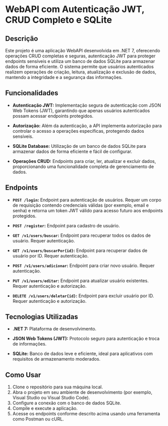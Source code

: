 # WebAPI com Autenticação JWT, CRUD Completo e SQLite

## Descrição

Este projeto é uma aplicação WebAPI desenvolvida em .NET 7, oferecendo operações CRUD completas e seguras, autenticação JWT para proteger endpoints sensíveis e utiliza um banco de dados SQLite para armazenar dados de forma eficiente. O sistema permite que usuários autenticados realizem operações de criação, leitura, atualização e exclusão de dados, mantendo a integridade e a segurança das informações.

## Funcionalidades

- **Autenticação JWT:** Implementação segura de autenticação com JSON Web Tokens (JWT), garantindo que apenas usuários autenticados possam acessar endpoints protegidos.

- **Autorização:** Além da autenticação, a API implementa autorização para controlar o acesso a operações específicas, protegendo dados sensíveis.

- **SQLite Database:** Utilização de um banco de dados SQLite para armazenar dados de forma eficiente e fácil de configurar.

- **Operações CRUD:** Endpoints para criar, ler, atualizar e excluir dados, proporcionando uma funcionalidade completa de gerenciamento de dados.

## Endpoints

- **`POST /login`:** Endpoint para autenticação de usuários. Requer um corpo de requisição contendo credenciais válidas (por exemplo, email e senha) e retorna um token JWT válido para acesso futuro aos endpoints protegidos.

- **`POST /register`:** Endpoint para cadastro de usuário.

- **`GET /v1/users/buscar`:** Endpoint para recuperar todos os dados de usuário. Requer autenticação.

- **`GET /v1/users/buscarPor{id}`:** Endpoint para recuperar dados de usuário por ID. Requer autenticação.

- **`POST /v1/users/adicionar`:** Endpoint para criar novo usuário. Requer autenticação.

- **`PUT /v1/users/editar`:** Endpoint para atualizar usuário existentes. Requer autenticação e autorização.

- **`DELETE /v1/users/deletar{id}`:** Endpoint para excluir usuário por ID. Requer autenticação e autorização.

## Tecnologias Utilizadas

- **.NET 7:** Plataforma de desenvolvimento.

- **JSON Web Tokens (JWT):** Protocolo seguro para autenticação e troca de informações.

- **SQLite:** Banco de dados leve e eficiente, ideal para aplicativos com requisitos de armazenamento moderados.

## Como Usar

1. Clone o repositório para sua máquina local.
2. Abra o projeto em seu ambiente de desenvolvimento (por exemplo, Visual Studio ou Visual Studio Code).
3. Configure a conexão com o banco de dados SQLite.
4. Compile e execute a aplicação.
5. Acesse os endpoints conforme descrito acima usando uma ferramenta como Postman ou cURL.


